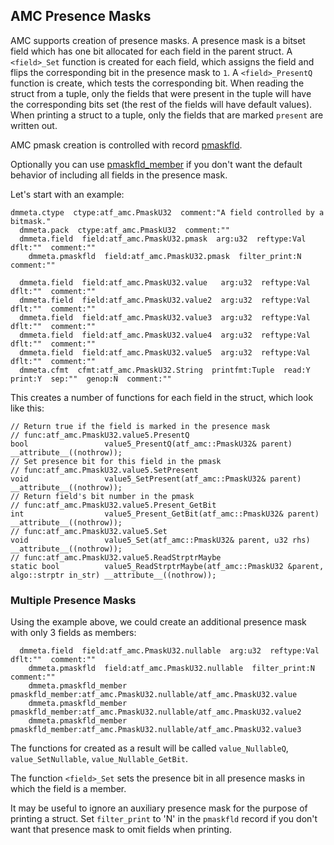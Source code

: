 ## AMC Presence Masks
<a href="#amc-presence-masks"></a>
AMC supports creation of presence masks. A presence mask is a bitset field
which has one bit allocated for each field in the parent struct. A `<field>_Set` function
is created for each field, which assigns the field and flips the corresponding bit in the
presence mask to `1`. A `<field>_PresentQ` function is create, which tests the corresponding bit.
When reading the struct from a tuple, only the fields that were present in the tuple
will have the corresponding bits set (the rest of the fields will have default values).
When printing a struct to a tuple, only the fields that are marked `present` are written out.

AMC pmask creation is controlled with record
[pmaskfld](/txt/ssimdb/dmmeta/pmaskfld.md).

Optionally you can use [pmaskfld_member](/txt/ssimdb/dmmeta/pmaskfld_member.md)
if you don't want the default behavior of including all fields in the presence mask.

Let's start with an example:

```
dmmeta.ctype  ctype:atf_amc.PmaskU32  comment:"A field controlled by a bitmask."
  dmmeta.pack  ctype:atf_amc.PmaskU32  comment:""
  dmmeta.field  field:atf_amc.PmaskU32.pmask  arg:u32  reftype:Val  dflt:""  comment:""
    dmmeta.pmaskfld  field:atf_amc.PmaskU32.pmask  filter_print:N  comment:""

  dmmeta.field  field:atf_amc.PmaskU32.value   arg:u32  reftype:Val  dflt:""  comment:""
  dmmeta.field  field:atf_amc.PmaskU32.value2  arg:u32  reftype:Val  dflt:""  comment:""
  dmmeta.field  field:atf_amc.PmaskU32.value3  arg:u32  reftype:Val  dflt:""  comment:""
  dmmeta.field  field:atf_amc.PmaskU32.value4  arg:u32  reftype:Val  dflt:""  comment:""
  dmmeta.field  field:atf_amc.PmaskU32.value5  arg:u32  reftype:Val  dflt:""  comment:""
  dmmeta.cfmt  cfmt:atf_amc.PmaskU32.String  printfmt:Tuple  read:Y  print:Y  sep:""  genop:N  comment:""
```

This creates a number of functions for each field in the struct, which look like this:

```
// Return true if the field is marked in the presence mask
// func:atf_amc.PmaskU32.value5.PresentQ
bool                 value5_PresentQ(atf_amc::PmaskU32& parent) __attribute__((nothrow));
// Set presence bit for this field in the pmask
// func:atf_amc.PmaskU32.value5.SetPresent
void                 value5_SetPresent(atf_amc::PmaskU32& parent) __attribute__((nothrow));
// Return field's bit number in the pmask
// func:atf_amc.PmaskU32.value5.Present_GetBit
int                  value5_Present_GetBit(atf_amc::PmaskU32& parent) __attribute__((nothrow));
// func:atf_amc.PmaskU32.value5.Set
void                 value5_Set(atf_amc::PmaskU32& parent, u32 rhs) __attribute__((nothrow));
// func:atf_amc.PmaskU32.value5.ReadStrptrMaybe
static bool          value5_ReadStrptrMaybe(atf_amc::PmaskU32 &parent, algo::strptr in_str) __attribute__((nothrow));
```

### Multiple Presence Masks
<a href="#multiple-presence-masks"></a>
Using the example above, we could create an additional presence mask with only 3 fields
as members:

```
  dmmeta.field  field:atf_amc.PmaskU32.nullable  arg:u32  reftype:Val  dflt:""  comment:""
    dmmeta.pmaskfld  field:atf_amc.PmaskU32.nullable  filter_print:N  comment:""
    dmmeta.pmaskfld_member pmaskfld_member:atf_amc.PmaskU32.nullable/atf_amc.PmaskU32.value
    dmmeta.pmaskfld_member pmaskfld_member:atf_amc.PmaskU32.nullable/atf_amc.PmaskU32.value2
    dmmeta.pmaskfld_member pmaskfld_member:atf_amc.PmaskU32.nullable/atf_amc.PmaskU32.value3
```

The functions for created as a result will be called `value_NullableQ`, `value_SetNullable`,
`value_Nullable_GetBit`.

The function `<field>_Set` sets the presence bit in all presence masks in which the field is a member.

It may be useful to ignore an auxiliary presence mask for the purpose of printing a struct.
Set `filter_print` to 'N' in the `pmaskfld` record if you don't want that presence
mask to omit fields when printing.

